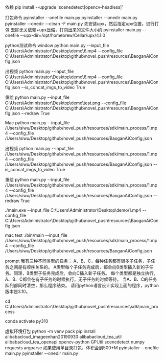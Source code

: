 依赖
pip install --upgrade 'scenedetect[opencv-headless]'

打包命令
pyinstaller --onefile main.py
pyinstaller --onedir main.py
pyinstaller --onedir --clean -F main.py
先安装upx，然后指定upx位置，进行打包
去除无关依赖+upx压缩，打包出来的文件大小约
pyinstaller main.py --onefile --upx-dir=/opt/homebrew/Cellar/upx/4.1.0

python测试命令
window
python main.py --input_file C:\Users\Administrator\Desktop\demo\6.mp4 --config_file C:\Users\Administrator\Desktop\github\novel_push\resources\BaoganAiConfig.json

出视频
python main.py --input_file C:\Users\Administrator\Desktop\demo\6.mp4 --config_file C:\Users\Administrator\Desktop\github\novel_push\resources\BaoganAiConfig.json --is_concat_imgs_to_video True

重绘
python main.py --input_file C:\Users\Administrator\Desktop\demo\test.png --config_file C:\Users\Administrator\Desktop\github\novel_push\resources\BaoganAiConfig.json --redraw True


Mac
python main.py --input_file /Users/siwu/Desktop/github/novel_push/resources/sdk/main_process/1.mp4  --config_file /Users/siwu/Desktop/github/novel_push/resources/BaoganAiConfig.json

出视频
python main.py --input_file /Users/siwu/Desktop/github/novel_push/resources/sdk/main_process/1.mp4  --config_file /Users/siwu/Desktop/github/novel_push/resources/BaoganAiConfig.json --is_concat_imgs_to_video True

重绘
python main.py --input_file /Users/siwu/Desktop/github/novel_push/resources/sdk/main_process/1.mp4  --config_file /Users/siwu/Desktop/github/novel_push/resources/BaoganAiConfig.json --redraw True

./main.exe --input_file C:\Users\Administrator\Desktop\demo\1.mp4  --config_file C:\Users\Administrator\Desktop\github\novel_push\resources\BaoganAiConfig.json

mac test
./bin/main --input_file /Users/siwu/Desktop/github/novel_push/resources/sdk/main_process/1.mp4  --config_file /Users/siwu/Desktop/github/novel_push/resources/BaoganAiConfig.json

prompt
我有三种不同类型的任务： A、B、C，每种任务都有很多子任务，子任务之间是有顺序关系的。
A类型每个子任务完成后，都会向B类型插入新的子任务。同理，B类型子任务完成后，会向C插入新子任务。
每个类型都是独立执行，A、B、C都会在有子任务的时候执行，无子任务的时候等待。
当A、B、C的任务队列都同时清空，那么程序结束。
请用python语言设计实现上面的程序，python版本是3.10。


cd C:\Users\Administrator\Desktop\github\novel_push\resources\sdk\main_process

conda activate py310

虚拟环境打包
python -m venv pack
pip install alibabacloud_imageenhan20190930 alibabacloud_tea_util alibabacloud_tea_openapi opencv-python GPUtil scenedetect numpy requests argparse
如果使用单目录打包，体积会到500+M
pyinstaller --onefile main.py
pyinstaller --onedir main.py
